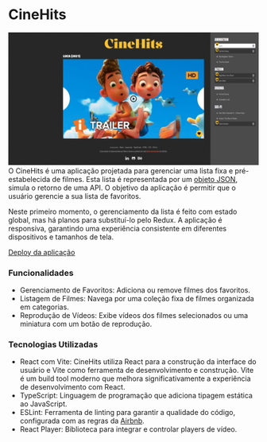 # CineHits

![Prévia da página - Preview of the page](./desktop_img.png)
O CineHits é uma aplicação projetada para gerenciar uma lista fixa e pré-estabelecida de filmes. Esta lista é representada por um [objeto JSON](https://github.com/severidade/frontend_modelos/blob/movies/src/data/index.ts), simula o retorno de uma API. O objetivo da aplicação é permitir que o usuário gerencie a sua lista de favoritos. 

Neste primeiro momento, o gerenciamento da lista é feito com estado global, mas há planos para substituí-lo pelo Redux. A aplicação é responsiva, garantindo uma experiência consistente em diferentes dispositivos e tamanhos de tela.

[Deploy da aplicação](https://cine.severidade.com.br/)

### Funcionalidades
- Gerenciamento de Favoritos: Adiciona ou remove filmes dos favoritos.
- Listagem de Filmes: Navega por uma coleção fixa de filmes organizada em categorias.
- Reprodução de Vídeos: Exibe vídeos dos filmes selecionados ou uma miniatura com um botão de reprodução.

### Tecnologias Utilizadas
- React com Vite: CineHits utiliza React para a construção da interface do usuário e Vite como ferramenta de desenvolvimento e construção. Vite é um build tool moderno que melhora significativamente a experiência de desenvolvimento com React.
- TypeScript: Linguagem de programação que adiciona tipagem estática ao JavaScript.
- ESLint: Ferramenta de linting para garantir a qualidade do código, configurada com as regras da [Airbnb](https://github.com/airbnb/javascript/tree/master/packages/eslint-config-airbnb).
- React Player: Biblioteca para integrar e controlar players de vídeo.

